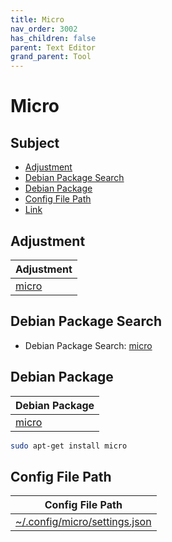 ```yaml
---
title: Micro
nav_order: 3002
has_children: false
parent: Text Editor
grand_parent: Tool
---
```



# Micro




## Subject

* [Adjustment](#adjustment)
* [Debian Package Search](#debian-package-search)
* [Debian Package](#debian-package)
* [Config File Path](#config-file-path)
* [Link](#link)




## Adjustment

| Adjustment |
| --- |
| [micro](https://github.com/samwhelp/debian-adjustment/tree/main/prototype/main/tool-config/part/micro) |




## Debian Package Search

* Debian Package Search: [micro](https://packages.debian.org/search?searchon=names&keywords=micro)




## Debian Package

| Debian Package |
| --- |
| [micro](https://packages.debian.org/stable/micro) |

``` sh
sudo apt-get install micro
```




## Config File Path

| Config File Path |
| ---------------- |
| [~/.config/micro/settings.json](https://github.com/samwhelp/debian-adjustment/blob/main/prototype/main/tool-config/part/micro/asset/overlay/etc/skel/.config/micro/settings.json) |
